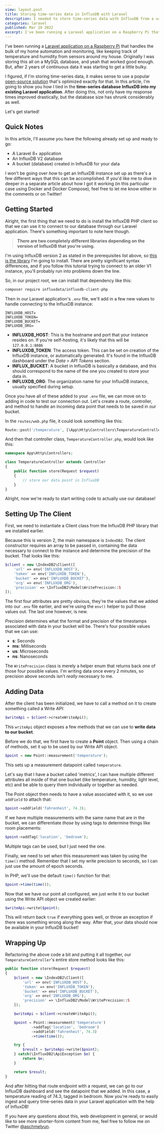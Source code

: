 ```yaml
---
view: layout.post
title: Storing time-series data in InfluxDB with Laravel
description: I needed to store time-series data with InfluxDB from a variety of IoT sensors, but wanted to use it alongside an existing Laravel app installed on a Raspberry Pi.
categories: laravel
published: Mar 19 2022
excerpt: I've been running a Laravel application on a Raspberry Pi that handles the bulk of my home automation and monitoring, like keeping track of temperatures and humidity from sensors around my house. Originally I was storing this all on a MySQL database, and yeah that worked good enough. But, after 2 years of continuous data it was starting to get a little bulky.
---
```


I've been running a [Laravel application on a Raspberry Pi](https://aschmelyun.com/blog/building-an-interactive-raspberry-pi-dashboard-with-laravel-grafana-and-docker/) that handles the bulk of my home automation and monitoring, like keeping track of temperature and humidity from sensors around my house. Originally I was storing this all on a MySQL database, and yeah that worked good enough. But, after 2 years of continuous data it was starting to get a little bulky.

I figured, if I'm storing time-series data, it makes sense to use a popular [open-source solution](https://github.com/influxdata/influxdb) that's optimized exactly for that. In this article, I'm going to show you how I tied in the **time-series database InfluxDB into my existing Laravel application**. After doing this, not only have my response times improved drastically, but the database size has shrunk considerably as well.

Let's get started!

## Quick Notes

In this article, I'll assume you have the following already set up and ready to go:

- A Laravel 8+ application
- An InfluxDB V2 database
- A bucket (database) created in InfluxDB for your data

I won't be going over _how_ to get an InfluxDB instance set up as there's a few different ways that this can be accomplished. If you'd like me to dive in deeper in a separate article about how I got it working (in this particular case using Docker and Docker Compose), feel free to let me know either in the comments or on Twitter!

## Getting Started

Alright, the first thing that we need to do is install the InfluxDB PHP client so that we can use it to connect to our database through our Laravel application. There's something important to note here though.

> **There are two completely different libraries depending on the version of InfluxDB that you're using.**

I'm using InfluxDB version 2 as stated in the prerequisites list above, so [this is the library](https://github.com/influxdata/influxdb-client-php) I'm going to install. There are pretty significant syntax differences, and if you follow this tutorial trying to connect to an older V1 instance, you'll probably run into problems down the line.

So, in our project root, we can install that dependency like this:

```bash
composer require influxdata/influxdb-client-php
```

Then in our Laravel application's `.env` file, we'll add in a few new values to handle connecting to the InfluxDB instance:

```text
INFLUXDB_HOST=
INFLUXDB_TOKEN=
INFLUXDB_BUCKET=
INFLUXDB_ORG=
```

- **INFLUXDB_HOST**: This is the hostname and port that your instance resides on. If you're self-hosting, it's likely that this will be `127.0.0.1:8086`
- **INFLUXDB_TOKEN**: The access token. This can be set on creation of the InfluxDB instance, or automatically generated. It's found in the InfluxDB dashboard under the *Data > API Tokens* section.
- **INFLUX_BUCKET**: A bucket in InfluxDB is basically a database, and this should correspond to the name of the one you created to store your data in.
- **INFLUXDB_ORG**: The organization name for your InfluxDB instance, usually specified during setup.

Once you have all of these added to your `.env` file, we can move on to adding in code to test our connection out. Let's create a route, controller, and method to handle an incoming data point that needs to be saved in our bucket.

In the `routes/web.php` file, it could look something like this:

```php
Route::post('/temperature', [\App\Http\Controllers\TemperatureController::class, 'store']);
```

And then that controller class, `TemperatureController.php`, would look like this:

```php
namespace App\Http\Controllers;

class TemperatureController extends Controller
{
    public function store(Request $request)
    {
        // store our data point in InfluxDB
    }
}
```

Alright, now we're ready to start writing code to actually use our database!

## Setting Up The Client

First, we need to instantiate a Client class from the InfluxDB PHP library that we installed earlier.

Because this is version 2, the main namespace is `IndexDB2`. The client constructor requires an array to be passed in, containing the data necessary to connect to the instance and determine the precision of the bucket. That looks like this:

```php
$client = new \IndexDB2\Client([
    'url' => env('INFLUXDB_HOST'),
    'token' => env('INFLUXDB_TOKEN'),
    'bucket' => env('INFLUXDB_BUCKET'),
    'org' => env('INFLUXDB_ORG'),
    'precision' => \InfluxDB2\Model\WritePrecision::S
]);
```

The first four attributes are pretty obvious, they're the values that we added into our `.env` file earlier, and we're using the `env()` helper to pull those values out. The last one however, is new.

*Precision* determines what the format and precision of the timestamps associated with data in your bucket will be. There's four possible values that we can use:

- **s**: Seconds
- **ms**: Milliseconds
- **us**: Microseconds
- **ns**: Nanoseconds

The `WritePrecision` class is merely a helper enum that returns back one of those four possible values. I'm writing data once every 2 minutes, so precision above seconds isn't *really* necessary to me.

## Adding Data

After the client has been initialized, we have to call a method on it to create something called a Write API:

```php
$writeApi = $client->createWriteApi();
```

This `writeApi` object exposes a few methods that we can use to **write data to our bucket**. 

Before we do that, we first have to create a **Point** object. Then using a chain of methods, set it up to be used by our Write API object.

```php
$point = new Point::measurement('temperature');
```

This sets up a measurement datapoint called `temperature`.

Let's say that I have a bucket called 'metrics', I can have multiple different attributes all inside of that one bucket (like temperature, humidity, light level, etc) and be able to query them individually or together as needed.

The Point object then needs to have a value associated with it, so we use `addField` to attach that:

```php
$point->addField('fahrenheit', 74.3);
```

If we have multiple measurements with the same name that are in the bucket, we can differentiate _those_ by using tags to determine things like room placements:

```php
$point->addTag('location', 'bedroom');
```

Multiple tags can be used, but I just need the one.

Finally, we need to set _when_ this measurement was taken by using the `time()` method. Remember that I set my write precision to seconds, so I can just use the amount of epoch seconds.

In PHP, we'll use the default `time()` function for that:

```php
$point->time(time());
```

Now that we have our point all configured, we just write it to our bucket using the Write API object we created earlier:

```php
$writeApi->write($point);
```

This will return back `true` if everything goes well, or throw an exception if there was something wrong along the way. After that, your data should now be available in your InfluxDB bucket!

## Wrapping Up

Refactoring the above code a bit and putting it all together, our `TemperatureController`'s entire store method looks like this:

```php
public function store(Request $request)
{
    $client = new \IndexDB2\Client([
        'url' => env('INFLUXDB_HOST'),
        'token' => env('INFLUXDB_TOKEN'),
        'bucket' => env('INFLUXDB_BUCKET'),
        'org' => env('INFLUXDB_ORG'),
        'precision' => \InfluxDB2\Model\WritePrecision::S
    ]);

    $writeApi = $client->createWriteApi();

    $point = Point::measurement('temperature')
            ->addTag('location', 'bedroom')
            ->addField('fahrenheit', 74.3)
            ->time(time());

    try {
        $result = $writeApi->write($point);
    } catch(\InfluxDB2\ApiException $e) {
        return $e;
    }

    return $result;
}
```

And after hitting that route endpoint with a request, we can go to our InfluxDB dashboard and see the datapoint that we added. In this case, a temperature reading of 74.3, tagged in bedroom. Now you're ready to easily ingest and query time-series data in your Laravel application with the help of InfluxDB!

If you have any questions about this, web development in general, or would like to see more shorter-form content from me, feel free to follow me on Twitter [@aschmelyun](https://twitter.com/aschmelyun).